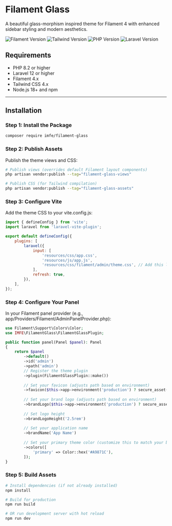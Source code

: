 # Filament Glass

A beautiful glass-morphism inspired theme for Filament 4 with enhanced sidebar styling and modern aesthetics.

![Filament Version](https://img.shields.io/badge/Filament-4.x-orange)
![Tailwind Version](https://img.shields.io/badge/Tailwind-4.x-38bdf8)
![PHP Version](https://img.shields.io/badge/PHP-8.2%2B-777BB4)
![Laravel Version](https://img.shields.io/badge/Laravel-12.x-FF2D20)

## Requirements

- PHP 8.2 or higher
- Laravel 12 or higher
- Filament 4.x
- Tailwind CSS 4.x
- Node.js 18+ and npm

---

## Installation

### Step 1: Install the Package

```bash
composer require imfe/filament-glass
```

### Step 2: Publish Assets

Publish the theme views and CSS:
```bash
# Publish views (overrides default Filament layout components)
php artisan vendor:publish --tag="filament-glass-views"

# Publish CSS (for Tailwind compilation)
php artisan vendor:publish --tag="filament-glass-assets"
```

### Step 3: Configure Vite

Add the theme CSS to your vite.config.js:
```js
import { defineConfig } from 'vite';
import laravel from 'laravel-vite-plugin';

export default defineConfig({
    plugins: [
        laravel({
            input: [
                'resources/css/app.css',
                'resources/js/app.js',
                'resources/css/filament/admin/theme.css', // Add this line
            ],
            refresh: true,
        }),
    ],
});
```

### Step 4: Configure Your Panel

In your Filament panel provider (e.g., app/Providers/Filament/AdminPanelProvider.php):
```php
use Filament\Support\Colors\Color;
use IMFE\FilamentGlass\FilamentGlassPlugin;

public function panel(Panel $panel): Panel
{
    return $panel
        ->default()
        ->id('admin')
        ->path('admin')
        // Register the theme plugin
        ->plugin(FilamentGlassPlugin::make())
        
        // Set your favicon (adjusts path based on environment)
        ->favicon($this->app->environment('production') ? secure_asset('favicon.png') : asset('favicon.png'))
        
        // Set your brand logo (adjusts path based on environment)
        ->brandLogo($this->app->environment('production') ? secure_asset('images/logo.svg') : asset('images/logo.svg'))
        
        // Set logo height
        ->brandLogoHeight('2.5rem')
        
        // Set your application name
        ->brandName('App Name')
        
        // Set your primary theme color (customize this to match your brand)
        ->colors([
            'primary' => Color::hex('#A9871C'),
        ]);
}
```

### Step 5: Build Assets

```bash
# Install dependencies (if not already installed)
npm install

# Build for production
npm run build

# OR run development server with hot reload
npm run dev
```